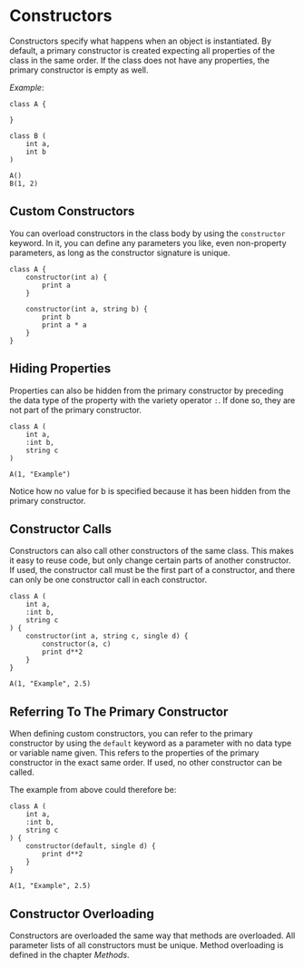 # Constructors

Constructors specify what happens when an object is instantiated.
By default, a primary constructor is created expecting all properties of the class in the same
order. If the class does not have any properties, the primary constructor is empty as well.

_Example_:

```gno
class A {

}

class B (
    int a,
    int b
)

A()
B(1, 2)
```

## Custom Constructors

You can overload constructors in the class body by using the `constructor` keyword.
In it, you can define any parameters you like, even non-property parameters, as long as the
constructor signature is unique.

```gno
class A {
    constructor(int a) {
        print a
    }

    constructor(int a, string b) {
        print b
        print a * a
    }
}
```

## Hiding Properties

Properties can also be hidden from the primary constructor by preceding the data type of the
property with the variety operator `:`. If done so, they are not part of the primary constructor.

```gno
class A (
    int a,
    :int b,
    string c
)

A(1, "Example")
```

Notice how no value for b is specified because it has been hidden from the primary constructor.

## Constructor Calls

Constructors can also call other constructors of the same class. This makes it easy to reuse code,
but only change certain parts of another constructor. If used, the constructor call must be the
first part of a constructor, and there can only be one constructor call in each constructor.

```gno
class A (
    int a,
    :int b,
    string c
) {
    constructor(int a, string c, single d) {
        constructor(a, c)
        print d**2
    }
}

A(1, "Example", 2.5)
```

## Referring To The Primary Constructor

When defining custom constructors, you can refer to the primary constructor by using the `default`
keyword as a parameter with no data type or variable name given. This refers to the properties of
the primary constructor in the exact same order. If used, no other constructor can be called.

The example from above could therefore be:

```gno
class A (
    int a,
    :int b,
    string c
) {
    constructor(default, single d) {
        print d**2
    }
}

A(1, "Example", 2.5)
```

## Constructor Overloading

Constructors are overloaded the same way that methods are overloaded.
All parameter lists of all constructors must be unique.
Method overloading is defined in the chapter _Methods_.
